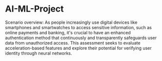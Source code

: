 # AI-ML-Project

Scenario overview: 
As people increasingly use digital devices like smartphones and smartwatches to access sensitive information, 
such as online payments and banking, it's crucial to have an enhanced authentication method that continuously 
and transparently safeguards user data from unauthorized access. This assessment seeks to evaluate 
acceleration-based features and explore their potential for verifying user identity through neural networks.
